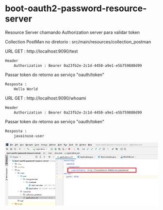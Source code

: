 # boot-oauth2-password-resource-server
Resource Server chamando Authorization server para validar token 

Collection PostMan no diretorio : src/main/resources/collection_postman



URL GET : http://localhost:9090/test
```
Header 
    Authorization : Bearer 0a23fb2e-2c1d-4450-a9e1-e5b759880d99
``` 

Passar token do retorno ao serviço "oauth/token"

```
Resposta :
    Hello World
```


URL GET : http://localhost:9090/whoami

```
Header 
    Authorization : Bearer 0a23fb2e-2c1d-4450-a9e1-e5b759880d99
``` 

Passar token do retorno ao serviço "oauth/token"


```
Resposta :
    javainuse-user
```


![Imagem Configuracao](https://github.com/leandrocprates/boot-oauth2-password-resource-server/blob/master/src/main/resources/image/configuracaoAuthorizationServer.png?raw=true)


